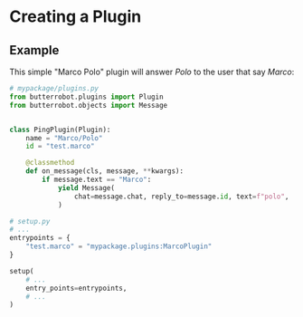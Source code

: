# Creating a Plugin

## Example

This simple "Marco Polo" plugin will answer _Polo_ to the user that say _Marco_:

``` python
# mypackage/plugins.py
from butterrobot.plugins import Plugin
from butterrobot.objects import Message


class PingPlugin(Plugin):
    name = "Marco/Polo"
    id = "test.marco"

    @classmethod
    def on_message(cls, message, **kwargs):
        if message.text == "Marco":
            yield Message(
                chat=message.chat, reply_to=message.id, text=f"polo",
            )
```

``` python
# setup.py
# ...
entrypoints = {
    "test.marco" = "mypackage.plugins:MarcoPlugin"
}

setup(
    # ...
    entry_points=entrypoints,
    # ...
)
```
